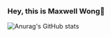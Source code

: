 ### Hey, this is Maxwell Wong👋
![Anurag's GitHub stats](https://github-readme-stats.vercel.app/api?username=Maxwell-Wong&show_icons=true&theme=algolia)

